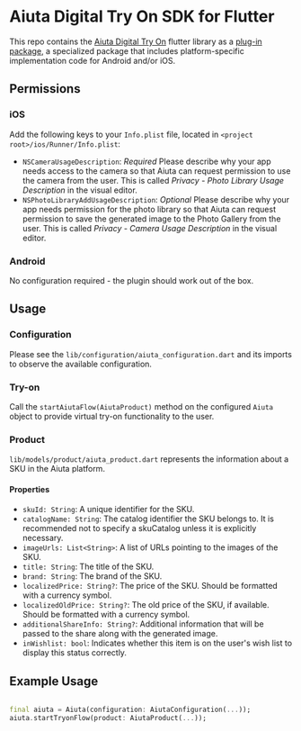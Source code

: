 # Aiuta Digital Try On SDK for Flutter

This repo contains the [Aiuta Digital Try On](https://developer.aiuta.com/products/digital-try-on/Documentation) flutter library 
as a [plug-in package](https://flutter.dev/developing-packages/), a specialized package that includes platform-specific implementation 
code for Android and/or iOS.

## Permissions

### iOS

Add the following keys to your `Info.plist` file, located in `<project root>/ios/Runner/Info.plist`:

- `NSCameraUsageDescription`: *Required* Please describe why your app needs access to the camera so that Aiuta can request permission 
to use the camera from the user. This is called _Privacy - Photo Library Usage Description_ in the visual editor.
- `NSPhotoLibraryAddUsageDescription`: _Optional_ Please describe why your app needs permission for the photo library so that Aiuta can request 
permission to save the generated image to the Photo Gallery from the user. This is called _Privacy - Camera Usage Description_ in the visual editor.

### Android

No configuration required - the plugin should work out of the box.

## Usage

### Configuration

Please see the `lib/configuration/aiuta_configuration.dart` and its imports to observe the available configuration.

### Try-on

Call the `startAiutaFlow(AiutaProduct)` method on the configured `Aiuta` object to provide virtual try-on functionality to the user.

### Product

`lib/models/product/aiuta_product.dart` represents the information about a SKU in the Aiuta platform.

#### Properties

- `skuId: String`: A unique identifier for the SKU.
- `catalogName: String`: The catalog identifier the SKU belongs to. It is recommended not to specify a skuCatalog unless it is explicitly necessary.
- `imageUrls: List<String>`: A list of URLs pointing to the images of the SKU.
- `title: String`: The title of the SKU.
- `brand: String`: The brand of the SKU.
- `localizedPrice: String?`: The price of the SKU. Should be formatted with a currency symbol.
- `localizedOldPrice: String?`: The old price of the SKU, if available. Should be formatted with a currency symbol.
- `additionalShareInfo: String?`: Additional information that will be passed to the share along with the generated image.
- `inWishlist: bool`: Indicates whether this item is on the user's wish list to display this status correctly.

## Example Usage

```dart

final aiuta = Aiuta(configuration: AiutaConfiguration(...));
aiuta.startTryonFlow(product: AiutaProduct(...));

```

